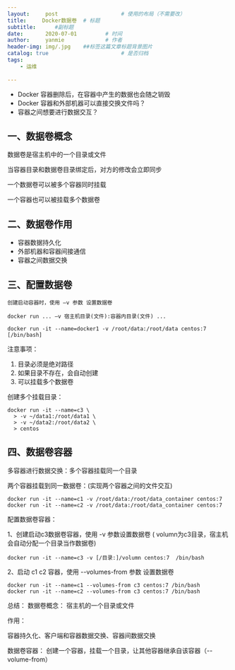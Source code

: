 ```yaml
---
layout:     post                    # 使用的布局（不需要改）
title:     Docker数据卷  # 标题 
subtitle:      #副标题
date:       2020-07-01         # 时间
author:     yanmie             # 作者
header-img: img/.jpg    ##标签这篇文章标题背景图片
catalog: true                       # 是否归档
tags:                               
    - 运维
  
---
```


* Docker 容器删除后，在容器中产生的数据也会随之销毁
* Docker 容器和外部机器可以直接交换文件吗？
* 容器之间想要进行数据交互？

## 一、数据卷概念

数据卷是宿主机中的一个目录或文件

当容器目录和数据卷目录绑定后，对方的修改会立即同步

一个数据卷可以被多个容器同时挂载

一个容器也可以被挂载多个数据卷

## 二、数据卷作用

* 容器数据持久化
* 外部机器和容器间接通信
* 容器之间数据交换

## 三、配置数据卷

	创建启动容器时，使用 –v 参数 设置数据卷

	docker run ... –v 宿主机目录(文件):容器内目录(文件) ...

	docker run -it --name=docker1 -v /root/data:/root/data centos:7 [/bin/bash] 

注意事项：

1. 目录必须是绝对路径
2. 如果目录不存在，会自动创建
3. 可以挂载多个数据卷

创建多个挂载目录：  

	docker run -it --name=c3 \
      > -v ~/data1:/root/data1 \
      > -v ~/data2:/root/data2 \
      > centos

## 四、数据卷容器

多容器进行数据交换：多个容器挂载同一个目录

两个容器挂载到同一数据卷：(实现两个容器之间的文件交互)

	docker run -it --name=c1 -v /root/data:/root/data_container centos:7
	docker run -it --name=c2 -v /root/data:/root/data_container centos:7

配置数据卷容器：

1、创建启动c3数据卷容器，使用 -v 参数设置数据卷 ( volumn为c3目录，宿主机会自动分配一个目录当作数据卷)

    docker run -it --name=c3 -v [/目录:]/volumn centos:7  /bin/bash

2、启动 c1 c2 容器，使用 --volumes-from 参数 设置数据卷

    docker run -it --name=c1 --volumes-from c3 centos:7 /bin/bash
    docker run -it --name=c2 --volumes-from c3 centos:7 /bin/bash

总结：  数据卷概念：  宿主机的一个目录或文件

作用：   

容器持久化、客户端和容器数据交换、容器间数据交换

数据卷容器： 创建一个容器，挂载一个目录，让其他容器继承自该容器（--volume-from）